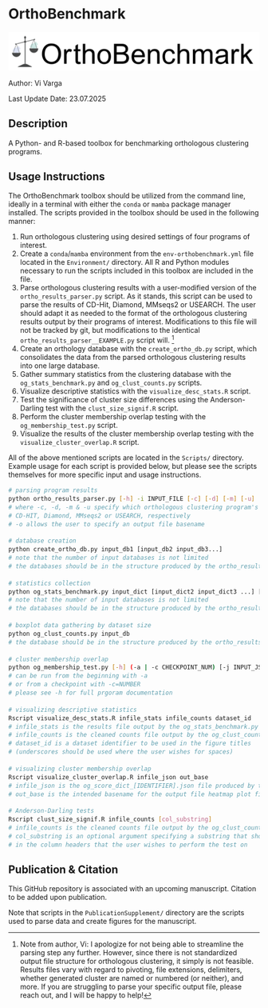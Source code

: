 # OrthoBenchmark

![OrthoBenchmark logo](./img/Logo__OrthoBenchmark.png)

Author: Vi Varga

Last Update Date: 23.07.2025


## Description

A Python- and R-based toolbox for benchmarking orthologous clustering programs.


## Usage Instructions

The OrthoBenchmark toolbox should be utilized from the command line, ideally in a terminal with either the `conda` or `mamba` package manager installed. The scripts provided in the toolbox should be used in the following manner:

1. Run orthologous clustering using desired settings of four programs of interest.
2. Create a `conda`/`mamba` environment from the `env-orthobenchmark.yml` file located in the `Environment/` directory. All R and Python modules necessary to run the scripts included in this toolbox are included in the file.
3. Parse orthologous clustering results with a user-modified version of the `ortho_results_parser.py` script. As it stands, this script can be used to parse the results of CD-Hit, Diamond, MMseqs2 or USEARCH. The user should adapt it as needed to the format of the orthologous clustering results output by their programs of interest. Modifications to this file will not be tracked by git, but modifications to the identical `ortho_results_parser__EXAMPLE.py` script will. [^1]
4. Create an orthology database with the `create_ortho_db.py` script, which consolidates the data from the parsed orthologous clustering results into one large database.
5. Gather summary statistics from the clustering database with the `og_stats_benchmark.py` and `og_clust_counts.py` scripts.
6. Visualize descriptive statistics with the `visualize_desc_stats.R` script.
7. Test the significance of cluster size differences using the Anderson-Darling test with the `clust_size_signif.R` script.
8. Perform the cluster membership overlap testing with the `og_membership_test.py` script.
9. Visualize the results of the cluster membership overlap testing with the `visualize_cluster_overlap.R` script.

All of the above mentioned scripts are located in the `Scripts/` directory. Example usage for each script is provided below, but please see the scripts themselves for more specific input and usage instructions.

```bash
# parsing program results
python ortho_results_parser.py [-h] -i INPUT_FILE [-c] [-d] [-m] [-u] [-o OUT_NAME] [-v]
# where -c, -d, -m & -u specify which orthologous clustering program's results should be parsed
# CD-HIT, Diamond, MMseqs2 or USEARCH, respectively
# -o allows the user to specify an output file basename

# database creation
python create_ortho_db.py input_db1 [input_db2 input_db3...]
# note that the number of input databases is not limited
# the databases should be in the structure produced by the ortho_results_parser.py script

# statistics collection
python og_stats_benchmark.py input_dict [input_dict2 input_dict3 ...] [-NAME out_base]
# note that the number of input databases is not limited
# the databases should be in the structure produced by the ortho_results_parser.py script

# boxplot data gathering by dataset size
python og_clust_counts.py input_db
# the database should be in the structure produced by the ortho_results_parser.py script

# cluster membership overlap
python og_membership_test.py [-h] (-a | -c CHECKPOINT_NUM) [-j INPUT_JSON] [-i TEST_IDENTIFIER] [-p MEMBERSHIP_PERCENT] [-o OUT_NAME] [-d INPUT_FILES] [-n PROGRAM_NAMES] [-v]
# can be run from the beginning with -a
# or from a checkpoint with -c=NUMBER
# please see -h for full prgoram documentation

# visualizing descriptive statistics
Rscript visualize_desc_stats.R infile_stats infile_counts dataset_id
# infile_stats is the results file output by the og_stats_benchmark.py script
# infile_counts is the cleaned counts file output by the og_clust_counts.py script
# dataset_id is a dataset identifier to be used in the figure titles 
# (underscores should be used where the user wishes for spaces)

# visualizing cluster membership overlap
Rscript visualize_cluster_overlap.R infile_json out_base
# infile_json is the og_score_dict_[IDENTIFIER].json file produced by the og_membership_test.py script
# out_base is the intended basename for the output file heatmap plot files

# Anderson-Darling tests
Rscript clust_size_signif.R infile_counts [col_substring]
# infile_counts is the cleaned counts file output by the og_clust_counts.py script
# col_substring is an optional argument specifying a substring that should be contained
# in the column headers that the user wishes to perform the test on

```

[^1]: Note from author, Vi: I apologize for not being able to streamline the parsing step any further. However, since there is not standardized output file structure for orthologous clustering, it simply is not feasible. Results files vary with regard to pivoting, file extensions, delimiters, whether generated cluster are named or numbered (or neither), and more. If you are struggling to parse your specific output file, please reach out, and I will be happy to help!


## Publication & Citation

This GitHub repository is associated with an upcoming manuscript. Citation to be added upon publication.

Note that scripts in the `PublicationSupplement/` directory are the scripts used to parse data and create figures for the manuscript.
